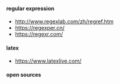 #### regular expression
- http://www.regexlab.com/zh/regref.htm
- https://regexper.cn/
- https://regexr.com/

####  latex
- https://www.latexlive.com/

#### open sources
